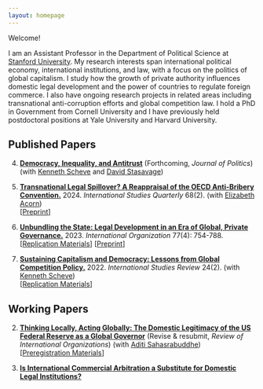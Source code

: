 ```yaml
---
layout: homepage
---
```


Welcome!


I am an Assistant Professor in the Department of Political Science at [Stanford University](https://politicalscience.stanford.edu/). My research interests span international political economy, international institutions, and law, with a focus on the politics of global capitalism. I study how the growth of private authority influences domestic legal development and the power of countries to regulate foreign commerce. I also have ongoing research projects in related areas including transnational anti-corruption efforts and global competition law. I hold a PhD in Government from Cornell University and I have previously held postdoctoral positions at Yale University and Harvard University.



## Published Papers

4. **[Democracy, Inequality, and Antitrust](https://papers.ssrn.com/sol3/papers.cfm?abstract_id=4358176)** (Forthcoming, *Journal of Politics*) <br>
(with [Kenneth Scheve](https://scheve-research.org/) and [David Stasavage](https://stasavage.com/))

3. **[Transnational Legal Spillover? A Reappraisal of the OECD Anti-Bribery Convention.](https://doi.org/10.1093/isq/sqae071)** 2024. *International Studies Quarterly* 68(2).
(with [Elizabeth Acorn](http://www.elizabethacorn.com)) <br> [[Preprint](/assets/papers/Acorn_Allen_2023_Spillover.pdf)]

2. **[Unbundling the State: Legal Development in an Era of Global, Private Governance.](https://doi.org/10.1017/S0020818323000218)** 2023. *International Organization* 77(4): 754-788. <br> [[Replication Materials](https://doi.org/10.7910/DVN/GSVW3C)] [[Preprint](/assets/papers/MAllen-unbundling-20230911.pdf)] 

1. **[Sustaining Capitalism and Democracy: Lessons from Global Competition Policy.](https://doi.org/10.1093/isr/viac018)** 2022. *International Studies Review* 24(2). (with [Kenneth Scheve](https://scheve-research.org/)) <br> [[Replication Materials](https://doi.org/10.7910/DVN/QCLWEM)] 

## Working Papers

2. **[Thinking Locally, Acting Globally: The Domestic Legitimacy of the US Federal Reserve as a Global Governor](/assets/papers/FedGlobalGov-20241006.pdf)** (Revise & resubmit, *Review of International Organizations*) (with [Aditi Sahasrabuddhe](https://aditisahasrabuddhe.com)) <br> [[Preregistration Materials](https://osf.io/axq5c/)]

3. **[Is International Commercial Arbitration a Substitute for Domestic Legal Institutions?](/assets/papers/MAllen-icasub-20220927.pdf)**



